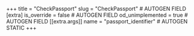 +++
title = "CheckPassport"
slug = "CheckPassport" # AUTOGEN FIELD
[extra]
is_override = false # AUTOGEN FIELD
od_unimplemented = true # AUTOGEN FIELD
[[extra.args]]
name = "passport_identifier" # AUTOGEN STATIC
+++